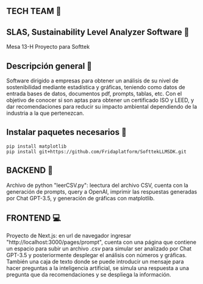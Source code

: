 ## TECH TEAM 🤖
## SLAS, Sustainability Level Analyzer Software 🍃
Mesa 13-H
Proyecto para Softtek

## Descripción general 📖
Software dirigido a empresas para obtener un análisis de su nivel de sostenibilidad mediante estadística y gráficas, teniendo como datos de entrada bases de datos, documentos pdf, prompts, tablas, etc. Con el objetivo de conocer si son aptas para obtener un certificado ISO y LEED, y dar recomendaciones para reducir su impacto ambiental dependiendo de la industria a la que pertenezcan.

## Instalar paquetes necesarios 🙂

``` 
pip install matplotlib
pip install git+https://github.com/Fridaplatform/SofttekLLMSDK.git
```
## BACKEND 🐍
Archivo de python "leerCSV.py": leectura del archivo CSV, cuenta con la generación de prompts, query a OpenAI, imprimir las respuestas generadas por Chat GPT-3.5, y generación de gráficas con matplotlib.

## FRONTEND 💻
Proyecto de Next.js: en url de navegador ingresar "http://localhost:3000/pages/prompt", cuenta con una página que contiene un espacio para subir un archivo .csv para simular ser analizado por Chat GPT-3.5 y posteriormente desplegar el análisis con números y gráficas. También una caja de texto donde se puede introducir un mensaje para hacer preguntas a la inteligencia artificial, se simula una respuesta a una pregunta que da recomendaciones y se despliega la información.
